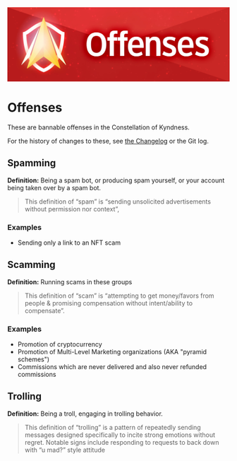 <img src="./Offenses.jpg" />

# Offenses

These are bannable offenses in the Constellation of Kyndness.

For the history of changes to these, see [the Changelog](./CHANGELOG.md) or the Git log.


## Spamming

**Definition:** Being a spam bot, or producing spam yourself, or your account being taken over by a spam bot.

> This definition of “spam” is “sending unsolicited advertisements without permission nor context”,

### Examples
- Sending only a link to an NFT scam



## Scamming

**Definition:** Running scams in these groups

> This definition of “scam” is “attempting to get money/favors from people & promising compensation without intent/ability to compensate”.


### Examples
- Promotion of cryptocurrency
- Promotion of Multi-Level Marketing organizations (AKA "pyramid schemes")
- Commissions which are never delivered and also never refunded commissions



## Trolling

**Definition:** Being a troll, engaging in trolling behavior.

> This definition of “trolling” is a pattern of repeatedly sending messages designed specifically to incite strong emotions without regret. Notable signs include responding to requests to back down with “u mad?” style attitude
